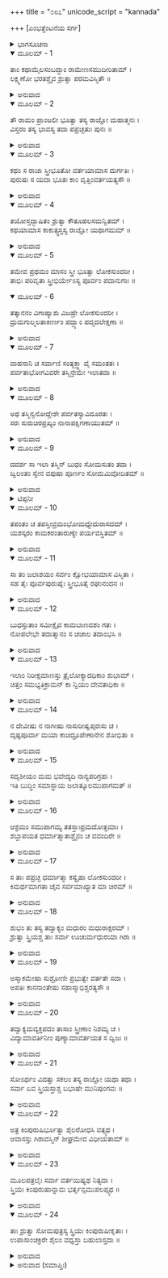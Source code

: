 +++
title = "೦೮೭"
unicode_script = "kannada"

+++
[ಎಂಭತ್ತೆಂಟನೆಯ ಸರ್ಗ]



<details><summary>ಭಾಗಸೂಚನಾ</summary>

ಇಲಾ - ಬುಧರ ಪರಸ್ಪರ ದರ್ಶನ
</details>

<details open><summary>ಮೂಲಮ್ - 1</summary>

ತಾಂ ಕಥಾಮೈಲಸಂಬದ್ಧಾಂ ರಾಮೇಣಸಮುದೀರಿತಾಮ್ ।  
ಲಕ್ಷ್ಮಣೋ ಭರತಶ್ಚೈವ ಶ್ರುತ್ವಾ ಪರಮವಿಸ್ಮಿತೌ ॥
</details>

<details><summary>ಅನುವಾದ</summary>

ಶ್ರೀರಾಮನು ಹೇಳಿದ ಇಲಾನ ಚರಿತ್ರಸಂಬಂಧೀ ಆ ಕಥೆಯನ್ನು ಕೇಳಿ ಲಕ್ಷ್ಮಣ ಮತ್ತು ಭರತರು ಇಬ್ಬರೂ ಬಹಳ ವಿಸ್ಮಿತರಾದರು.॥1॥
</details>

<details open><summary>ಮೂಲಮ್ - 2</summary>

ತೌ ರಾಮಂ ಪ್ರಾಂಜಲೀ ಭೂತ್ವಾ ತಸ್ಯ ರಾಜ್ಞೋ ಮಹಾತ್ಮನಃ ।  
ವಿಸ್ತರಂ ತಸ್ಯ ಭಾವಸ್ಯ ತದಾ ಪಪ್ರಚ್ಛತುಃ ಪುನಃ ॥
</details>

<details><summary>ಅನುವಾದ</summary>

ಅವರಿಬ್ಬರೂ ಕೈಮುಗಿದು ಶ್ರೀರಾಮನಲ್ಲಿ ಮಹಾಮನಾ ರಾಜಾ ಇಲಾನ ಸ್ತ್ರೀ-ಪುರುಷಭಾವದ ವಿಸ್ತೃತ ವೃತ್ತಾಂತದ ವಿಷಯದಲ್ಲಿ ಪುನಃ ಕೇಳಿದರು-॥2॥
</details>

<details open><summary>ಮೂಲಮ್ - 3</summary>

ಕಥಂ ಸ ರಾಜಾ ಸ್ತ್ರೀಭೂತೋ ವರ್ತಯಾಮಾಸ ದುರ್ಗತಿಃ ।  
ಪುರುಷಃ ಸ ಯದಾ ಭೂತಃ ಕಾಂ ವೃತ್ತಿಂವರ್ತಯತ್ಯಸೌ ॥
</details>

<details><summary>ಅನುವಾದ</summary>

ಪ್ರಭೋ! ರಾಜಾ ಇಲನು ಸ್ತ್ರೀಯಾಗಿ ಬಹಳ ದುರ್ಗತಿ ಯಲ್ಲಿ ಬಿದ್ದಿರಬಹುದು. ಅವನು ಆ ಸಮಯವನ್ನು ಹೇಗೆ ಕಳೆದನು? ಅವನು ಪುರುಷನಾಗಿದ್ದಾಗ ಯಾವ ವೃತ್ತಿಯನ್ನು ಆಶ್ರಯಿಸಿದ್ದನು.॥3॥
</details>

<details open><summary>ಮೂಲಮ್ - 4</summary>

ತಯೋಸ್ತದ್ಭಾಷಿತಂ ಶ್ರುತ್ವಾ ಕೌತೂಹಲಸಮನ್ವಿತಮ್ ।  
ಕಥಯಾಮಾಸ ಕಾಕುತ್ಸ್ಥಸ್ತಸ್ಯ ರಾಜ್ಞೋ ಯಥಾಗಮಮ್ ॥
</details>

<details><summary>ಅನುವಾದ</summary>

ಲಕ್ಷ್ಮಣ ಮತ್ತು ಭರತರ ಆ ಕುತೂಹಲಪೂರ್ಣ ಮಾತನ್ನು ಕೇಳಿ ಶ್ರೀರಾಮಚಂದ್ರನು ಇಲರಾಜನ ವೃತ್ತಾಂತವನ್ನು ಉಪಲಬ್ಧವಿರುವ ರೂಪದಲ್ಲೇ ಪುನಃ ಹೇಳಲು ಪ್ರಾರಂಭಿಸಿದನು.॥4॥
</details>

<details open><summary>ಮೂಲಮ್ - 5</summary>

ತಮೇವ ಪ್ರಥಮಂ ಮಾಸಂ ಸ್ತ್ರೀ ಭೂತ್ವಾ ಲೋಕಸುಂದರೀ ।  
ತಾಭಿಃ ಪರಿವೃತಾ ಸ್ತ್ರೀಭಿರ್ಯೇಽಸ್ಯ ಪೂರ್ವಂ ಪದಾನುಗಾಃ ॥
</details>

<details open><summary>ಮೂಲಮ್ - 6</summary>

ತತ್ಕಾನನಂ ವಿಗಾಹ್ಯಾಶು ವಿಜಹ್ರೇ ಲೋಕಸುಂದರೀ ।  
ದ್ರುಮಗುಲ್ಮಲತಾಕೀರ್ಣಂ ಪದ್ಭ್ಯಾಂ ಪದ್ಮದಲೇಕ್ಷಣಾ ॥
</details>

<details><summary>ಅನುವಾದ</summary>

ಅನಂತರ ಆ ಪ್ರಥಮ ಮಾಸದಲ್ಲೇ ಇಲಾ ತ್ರಿಭುವನ ಸುಂದರೀ ನಾರಿಯಾಗಿ ವನದಲ್ಲಿ ಸಂಚರಿಸತೊಡಗಿದಳು. ಮೊದಲು ಅವನ ಸೇವಕರೂ ಸ್ತ್ರೀರೂಪದಲ್ಲಿ ಪರಿಣತರಾಗಿದ್ದರು; ಅದೇ ಸ್ತ್ರೀಯರಿಂದ ಪರಿವೃತನಾಗಿ ಲೋಕಸುಂದರೀ ಕಮಲಲೋಚನೆ ಇಲಾ ವೃಕ್ಷಲತೆಗಳಿಂದ ತುಂಬಿದ ಒಂದು ವನದಲ್ಲಿ ಪ್ರವೇಶಿಸಿ ಕಾಲ್ನಡಿಗೆಯಲ್ಲೇ ಸಂಚರಿಸತೊಡಗಿದಳು.॥5-6॥
</details>

<details open><summary>ಮೂಲಮ್ - 7</summary>

ವಾಹನಾನಿ ಚ ಸರ್ವಾಣಿ ಸಂತ್ಯಕ್ತ್ವಾ ವೈ ಸಮಂತತಃ ।  
ಪರ್ವತಾಭೋಗವಿವರೇ ತಸ್ಮಿನ್ರೇಮೇ ಇಲಾತದಾ ॥
</details>

<details><summary>ಅನುವಾದ</summary>

ಆಗ ಎಲ್ಲ ವಾಹನಗಳನ್ನು ಅಲ್ಲೇ ಬಿಟ್ಟು ಇಲಾ ವಿಸ್ತೃತ ಪರ್ವತಮಾಲೆಗಳ ಮಧ್ಯಭಾಗದಲ್ಲಿ ಭ್ರಮಣ ಮಾಡತೊಡಗಿದಳು.॥7॥
</details>

<details open><summary>ಮೂಲಮ್ - 8</summary>

ಅಥ ತಸ್ಮಿನ್ವನೋದ್ದೇಶೇ ಪರ್ವತಸ್ಯಾವಿದೂರತಃ ।  
ಸರಃ ಸುರುಚಿರಪ್ರಖ್ಯಂ ನಾನಾಪಕ್ಷಿಗಣಾಯುತಮ್ ॥
</details>

<details><summary>ಅನುವಾದ</summary>

ಆ ವನಪ್ರಾಂತದಲ್ಲಿ ಪರ್ವತದ ಬಳಿಯಲ್ಲೇ ಒಂದು ಸುಂದರ ಸರೋವರವಿತ್ತು. ಅದರಲ್ಲಿ ನಾನಾ ರೀತಿಯ ಪಕ್ಷಿಗಳು ಕಲರವ ಮಾಡುತ್ತಿದ್ದವು.॥8॥
</details>

<details open><summary>ಮೂಲಮ್ - 9</summary>

ದದರ್ಶ ಸಾ ಇಲಾ ತಸ್ಮಿನ್ ಬುಧಂ ಸೋಮಸುತಂ ತದಾ ।  
ಜ್ವಲಂತಂ ಸ್ವೇನ ವಪುಷಾ ಪೂರ್ಣಂ ಸೋಮಮಿವೋದಿತಮ್ ॥
</details>

<details><summary>ಅನುವಾದ</summary>

ಆ ಸರೋವರದಲ್ಲಿ ತೇಜಸ್ವೀ ಶರೀರದಿಂದ, ಉದಯಿಸಿದ ಪೂರ್ಣಚಂದ್ರನಂತೆ ಪ್ರಕಾಶಿಸುತ್ತಿದ್ದ ಸೋಮಪುತ್ರ ಬಧನು ತಪಸ್ಸು ಮಾಡುತ್ತಿದ್ದುದನ್ನು ಇಲಾಳು ಅವನನ್ನು ನೋಡಿದನು..॥9॥
</details>

<details><summary>ಟಿಪ್ಪನೀ</summary>

* ಎಲ್ಲಿಯವರೆಗೆ ಭಗವಾನ್ ಶಿವನ ಆದೇಶದಿಂದ ಪ್ರಾಣಿಗಳು ಸ್ತ್ರೀರೂಪವಾಗಿದ್ದರೋ, ಆ ಸೀಮೆಯ ಹೊರಗೆ ಈ ಸರೋವರವಿತ್ತು. ಅದರಿಂದ ಬುಧನಿಗೆ ಸ್ತ್ರೀತ್ವದ ಪ್ರಾಪ್ತಿ ಆಗಿರಲಿಲ್ಲ.
</details>

<details open><summary>ಮೂಲಮ್ - 10</summary>

ತಪಂತಂ ಚ ತಪಸ್ತೀವ್ರಮಂಭೋಮಧ್ಯೇದುರಾಸದಮ್ ।  
ಯಶಸ್ಕರಂ ಕಾಮಕರಂತಾರುಣ್ಯೇ ಪರ್ಯವಸ್ಥಿತಮ್ ॥
</details>

<details><summary>ಅನುವಾದ</summary>

ಅವನು ನೀರಿನೊಳಗೆ ತೀವ್ರ ತಪಸ್ಸಿನಲ್ಲಿ ಮುಳುಗಿದ್ದನು. ಅವನನ್ನು ಪರಾಭವ ಗೊಳಿಸುವುದು ಯಾರಿಗೂ ಅತ್ಯಂತ ಕಠಿಣವಾಗಿತ್ತು. ಅವನು ಯಶಸ್ವೀ, ಪೂರ್ಣಕಾಮ ಮತ್ತು ಯುವಕನಾಗಿದ್ದನು.॥10॥
</details>

<details open><summary>ಮೂಲಮ್ - 11</summary>

ಸಾ ತಂ ಜಲಾಶಯಂ ಸರ್ವಂ ಕ್ಷೋಭಯಾಮಾಸ ವಿಸ್ಮಿತಾ ।  
ಸಹ ತೈಃ ಪೂರ್ವಪುರುಷೈಃ ಸ್ತ್ರೀಭೂತೈ ರಘುನಂದನ ॥
</details>

<details><summary>ಅನುವಾದ</summary>

ರಘುನಂದನ! ಅವನನ್ನು ನೋಡಿ ಇಲಾ ಚಕಿತಳಾದಳು ಹಾಗೂ ಮೊದಲು ಪುರುಷರಾಗಿದ್ದ ಸ್ತ್ರೀಯರೊಂದಿಗೆ ನೀರಿಗಿಳಿದು ಅವರು ಇಡೀ ಜಲಾಶಯವನ್ನು ಕ್ಷುಬ್ಧಗೊಳಿಸಿದರು.॥11॥
</details>

<details open><summary>ಮೂಲಮ್ - 12</summary>

ಬುಧಸ್ತುತಾಂ ಸಮೀಕ್ಷೈವ ಕಾಮಬಾಣವಶಂ ಗತಃ ।  
ನೋಪಲೇಭೇ ತದಾತ್ಮಾನಂ ಸ ಚಚಾಲ ತದಾಂಭಸಿ ॥
</details>

<details><summary>ಅನುವಾದ</summary>

ಇಲೆಯನ್ನು ನೋಡುತ್ತಲೇ ಬುಧನು ಮನ್ಮಥನ ಬಾಣಗಳಿಗೆ ಗುರಿಯಾದನು. ಅವನಿಗೆ ತನು-ಮನದ ಎಚ್ಚರದಪ್ಪಿ, ಆಗ ನೀರಿನೊಳಗೇ ವಿಚಲಿತನಾದನ.॥12॥
</details>

<details open><summary>ಮೂಲಮ್ - 13</summary>

ಇಲಾಂ ನಿರೀಕ್ಷಮಾಣಸ್ತು ತ್ರೈಲೋಕ್ಯಾದಧಿಕಾಂ ಶುಭಾಮ್ ।  
ಚಿತ್ತಂ ಸಮಭ್ಯತಿಕ್ರಾಮನ್ ಕಾ ನ್ವಿಯಂ ದೇವತಾಧಿಕಾ ॥
</details>

<details><summary>ಅನುವಾದ</summary>

ಇಲಾ ತ್ರಿಲೋಕದಲ್ಲಿ ಎಲ್ಲರಿಗಿಂತ ಹೆಚ್ಚು ಸುಂದರಿಯಾಗಿದ್ದಳು. ಆಕೆಯನ್ನು ನೋಡುತ್ತಲೇ ಬುಧನು ಮನಸ್ಸು ಆಕೆಯಲ್ಲಿ ಆಸಕ್ತವಾಯಿತು. ಈ ಸ್ತ್ರೀ ಯಾರು? ದೇವಾಂಗನೆಯರಿಗಿಂತಲೂ ಹೆಚ್ಚು ರೂಪವತಿಯಾಗಿದ್ದಾಳೆ. ಈಕೆ ಯಾರು ಎಂದು ಯೋಚಿಸತೊಡಗಿದನು.॥13॥
</details>

<details open><summary>ಮೂಲಮ್ - 14</summary>

ನ ದೇವೀಷು ನ ನಾಗೀಷು ನಾಸುರೀಷ್ವಪ್ಸರಃಸು ಚ ।  
ದೃಷ್ಟಪೂರ್ವಾ ಮಯಾ ಕಾಚಿದ್ರೂಪೇಣಾನೇನ ಶೋಭಿತಾ ॥
</details>

<details><summary>ಅನುವಾದ</summary>

ದೇವವನಿತೆಯಲ್ಲಿ, ನಾಗವಧುಗಳಲ್ಲಿ, ಅಸುರ ಸ್ತ್ರೀಯರಲ್ಲಿ, ಅಪ್ಸರೆಯರಲ್ಲಿಯೂ ಹಿಂದೆ ಇಂತಹ ಮನೋಹರ ರೂಪದಿಂದ ಶೋಭಿಸುವ ಸ್ತ್ರೀಯರನ್ನು ನಾನು ಎಂದೂ ನೋಡಲಿಲ್ಲ.॥14॥
</details>

<details open><summary>ಮೂಲಮ್ - 15</summary>

ಸದೃಶೀಯಂ ಮಮ ಭವೇದ್ಯದಿ ನಾನ್ಯಪರಿಗ್ರಹಃ ।  
ಇತಿ ಬುದ್ಧಿಂ ಸಮಾಸ್ಥಾಯ ಜಲಾತ್ಕೂಲಮುಪಾಗಮತ್ ॥
</details>

<details><summary>ಅನುವಾದ</summary>

ಇವಳು ಬೇರೆಯವರಿಗೆ ವಿವಾಹಿತವಾಗದಿದ್ದರೆ ಸರ್ವಥಾ ನನ್ನ ಪತ್ನಿಯಾಗಲು ಯೋಗ್ಯವಾಗಿದ್ದಾಳೆ. ಹೀಗೆ ಯೋಚಿಸಿ ನೀರಿನಿಂದ ಹೊರಗೆ ಬಂದು ತೀರಕ್ಕೆ ಬಂದನ.॥15॥
</details>

<details open><summary>ಮೂಲಮ್ - 16</summary>

ಆಶ್ರಮಂ ಸಮುಪಾಗಮ್ಯ ತತಸ್ತಾಃಪ್ರಮದೋತ್ತಮಾಃ ।  
ಶಬ್ದಾಪಯತ ಧರ್ಮಾತ್ಮಾತಾಶ್ಚೈನಂ ಚ ವವಂದಿರೇ ॥
</details>

<details><summary>ಅನುವಾದ</summary>

ಮತ್ತೆ ಆಶ್ರಮಕ್ಕೆ ಹೋಗಿ ಆ ಧರ್ಮಾತ್ಮನು ಹಿಂದಿನ ಎಲ್ಲ ಸುಂದರಿಯರನ್ನು ಕೂಗಿ ಕರೆದನು ಮತ್ತು ಅವರೆಲ್ಲರೂ ಬಂದು ಅವನಿಗೆ ಪ್ರಣಾಮಮಾಡಿದರು.॥16॥
</details>

<details open><summary>ಮೂಲಮ್ - 17</summary>

ಸ ತಾಃ ಪಪ್ರಚ್ಛ ಧರ್ಮಾತ್ಮಾ ಕಸ್ಯೈಷಾ ಲೋಕಸುಂದರೀ ।  
ಕಿಮರ್ಥಮಾಗತಾ ಚೈವ ಸರ್ವಮಾಖ್ಯಾತ ಮಾ ಚಿರಮ್ ॥
</details>

<details><summary>ಅನುವಾದ</summary>

ಆಗ ಧರ್ಮಾತ್ಮ ಬುಧನು ಆ ಎಲ್ಲ ಸ್ತ್ರೀಯರಲ್ಲಿ ಕೇಳಿದನು- ಈ ಲೋಕ ಸುಂದರಿ ನಾರಿಯು ಯಾರ ಪತ್ನಿಯಾಗಿದ್ದಾಳೆ ಮತ್ತು ಯಾತಕ್ಕಾಗಿ ಇಲ್ಲಿಗೆ ಬಂದಿರುವಳು? ಇದೆಲ್ಲವನ್ನು ನೀವು ಬೇಗನೇ ತಿಳಿಸಿರಿ.॥17॥
</details>

<details open><summary>ಮೂಲಮ್ - 18</summary>

ಶುಭಂ ತು ತಸ್ಯ ತದ್ವಾಕ್ಯಂ ಮಧುರಂ ಮಧುರಾಕ್ಷರಮ್ ।  
ಶ್ರುತ್ವಾ ಸ್ತ್ರಿಯಶ್ಚ ತಾಃ ಸರ್ವಾ ಊಚುರ್ಮಧುರಯಾ ಗಿರಾ ॥
</details>

<details><summary>ಅನುವಾದ</summary>

ಬುಧನು ನುಡಿದ ಮಧರವಾದ ಆ ಶುಭವಚನವನ್ನು ಕೇಳಿ ಎಲ್ಲ ಸ್ತ್ರೀಯರು ಮಧುರವಾಗಿ ಹೇಳಿದರು.॥18॥
</details>

<details open><summary>ಮೂಲಮ್ - 19</summary>

ಅಸ್ಮಾಕಮೇಷಾ ಸುಶ್ರೋಣೀ ಪ್ರಭುತ್ವೇ ವರ್ತತೇ ಸದಾ ।  
ಅಪತಿಃ ಕಾನನಾಂತೇಷು ಸಹಾಸ್ಮಾಭಿಶ್ಚರತ್ಯಸೌ ॥
</details>

<details><summary>ಅನುವಾದ</summary>

ಬ್ರಹ್ಮನ್! ಈ ಸುಂದರಿಯು ಸದಾ ನಮ್ಮ ಸ್ವಾಮಿನಿಯಾಗಿದ್ದಾಳೆ. ಇವಳಿಗೆ ಯಾರೂ ಪತಿ ಇಲ್ಲ. ಈಕೆ ನಮ್ಮೊಂದಿಗೆ ತನ್ನ ಇಚ್ಛೆಗನುಸಾರ ವನ ಪ್ರಾಂತದಲ್ಲಿ ಸಂಚರಿಸುತ್ತಾ ಇರುತ್ತಾಳೆ.॥19॥
</details>

<details open><summary>ಮೂಲಮ್ - 20</summary>

ತದ್ವಾಕ್ಯಮವ್ಯಕ್ತಪದಂ ತಾಸಾಂ ಸ್ತ್ರೀಣಾಂ ನಿಶಮ್ಯ ಚ ।  
ವಿದ್ಯಾಮಾವರ್ತಿನೀಂ ಪುಣ್ಯಾಮಾವರ್ತಯತ ಸ ದ್ವಿಜಃ ॥
</details>

<details><summary>ಅನುವಾದ</summary>

ಆ ಸ್ತ್ರೀಯರ ಮಾತು ಎಲ್ಲ ರೀತಿಯಿಂದ ಸುಷ್ಪಷ್ಟವಾಗಿತ್ತು. ಅದನ್ನು ಕೇಳಿ ಬ್ರಾಹ್ಮಣ ಬುಧನು ಪುಣ್ಯಮಯೀ ಆವರ್ತನೀ ವಿದ್ಯೆ ಯನ್ನು ಸ್ಮರಿಸಿದನು.॥20॥
</details>

<details open><summary>ಮೂಲಮ್ - 21</summary>

ಸೋಽರ್ಥಂ ವಿದತ್ವಾ ಸಕಲಂ ತಸ್ಯ ರಾಜ್ಞೋ ಯಥಾ ತಥಾ ।  
ಸರ್ವಾ ಏವ ಸ್ತ್ರಿಯಸ್ತಾಶ್ಚ ಬಭಾಷೇ ಮುನಿಪುಂಗವಃ ॥
</details>

<details><summary>ಅನುವಾದ</summary>

ಆ ರಾಜನ ವಿಷಯದ ಎಲ್ಲ ಮಾತುಗಳು ಯಥಾರ್ಥರೂಪದಿಂದ ತಿಳಿದು ಮುನಿವರ ಬುಧನು ಆ ಎಲ್ಲ ಸ್ತ್ರೀಯರಲ್ಲಿ ಹೇಳಿದನು.॥21॥
</details>

<details open><summary>ಮೂಲಮ್ - 22</summary>

ಅತ್ರ ಕಿಂಪುರುಷಿರ್ಭೂತ್ವಾ ಶೈಲರೋಧಸಿ ವತ್ಸ್ಯಥ ।  
ಆವಾಸಸ್ತು ಗಿರಾವಸ್ಮಿನ್ ಶೀಘ್ರಮೇವ ವಿಧೀಯತಾಮ್ ॥
</details>

<details><summary>ಅನುವಾದ</summary>

ನೀವೆಲ್ಲರೂ ಕಿಂಪುರುಷೀ ‘ಕಿನ್ನರಿ’ಯಾಗಿ ಪರ್ವತದ ತಪ್ಪಲಿನಲ್ಲಿ ಇರುವಿರಿ. ಈ ಪರ್ವತದ ಮೇಲೆ ಶೀಘ್ರವೇ ತನಗಾಗಿ ನಿವಾಸ ಸ್ಥಾನ ಮಾಡಿಕೊಳ್ಳಿ.॥22॥
</details>

<details open><summary>ಮೂಲಮ್ - 23</summary>

ಮೂಲಪತ್ರಲೈಃ ಸರ್ವಾ ವರ್ತಯಿಷ್ಯಥ ನಿತ್ಯದಾ ।  
ಸ್ತ್ರಿಯಃ ಕಿಂಪುರುಷಾನ್ನಾಮ ಭರ್ತೃನ್ಸಮುಪಲಪ್ಸ್ಯಥ ॥
</details>

<details><summary>ಅನುವಾದ</summary>

ಪತ್ರ ಮತ್ತು ಫಲ - ಮೂಲಗಳಿಂದ ನಿವೇಲ್ಲರೂ ಸದಾ ಜೀವನ ನಿರ್ವಾಹ ಮಾಡಿರಿ. ಮುಂದೆ ನೀವೆಲ್ಲ ಸ್ತ್ರೀಯರು ಕಿಂಪುರುಷ ಎಂಬ ಪತಿಗಳನ್ನು ಪಡೆಯುವಿರ.॥23॥
</details>

<details open><summary>ಮೂಲಮ್ - 24</summary>

ತಾಃ ಶ್ರುತ್ವಾ ಸೋಮಪುತ್ರಸ್ಯ ಸ್ತ್ರಿಯಃ ಕಿಂಪುರುಷೀಕೃತಾಃ ।  
ಉಪಾಸಾಂಚಕ್ರಿರೇ ಶೈಲಂ ವಧ್ವಸ್ತಾ ಬಹುಲಾಸ್ತದಾ ॥
</details>

<details><summary>ಅನುವಾದ</summary>

ಕಿಂ ಪುರುಷೀ ಎಂಬ ಹೆಸರಿನಿಂದ ಪ್ರಸಿದ್ಧರಾದ ಸ್ತ್ರೀಯರು ಸೋಮ ಪುತ್ರ ಬುಧನ ಮೇಲಿನ ಮಾತನ್ನು ಕೇಳಿ ಬಹುಸಂಖ್ಯೆಯಲ್ಲಿ ಇದ್ದ ಅವರು ಪರ್ವತದ ಮೇಲೆ ಇರತೊಡಗಿದರು.॥24॥
</details>

<details><summary>ಅನುವಾದ (ಸಮಾಪ್ತಿಃ)</summary>

ಶ್ರೀವಾಲ್ಮೀಕಿ ವಿರಚಿತ ಆರ್ಷರಾಮಾಯಣ ಆದಿಕಾವ್ಯದ ಉತ್ತರ ಕಾಂಡದಲ್ಲಿ ಎಂಭತ್ತೆಂಟನೆಯ ಸರ್ಗ ಪೂರ್ಣವಾಯಿತು.॥88॥
</details>
